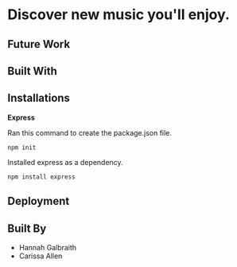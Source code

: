 # Discover new music you'll enjoy.

## Future Work

## Built With

## Installations

**Express**

Ran this command to create the package.json file.

`npm init`

Installed express as a dependency.

`npm install express`

## Deployment

## Built By
* Hannah Galbraith
* Carissa Allen
